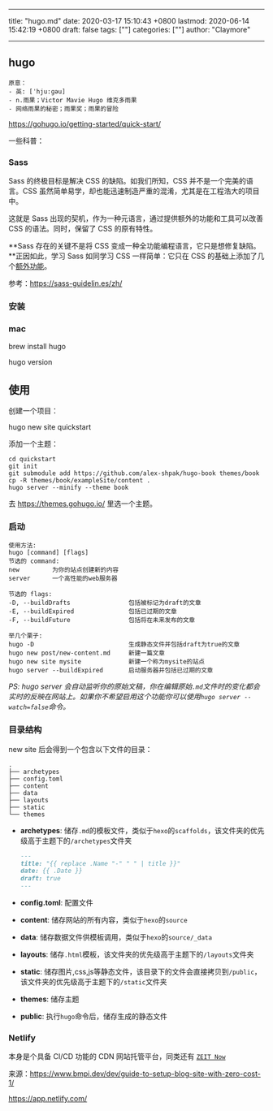 
---
title: "hugo.md"
date: 2020-03-17 15:10:43 +0800
lastmod: 2020-06-14 15:42:19 +0800
draft: false
tags: [""]
categories: [""]
author: "Claymore"

---
## hugo

```
原意：
- 英: [ˈhju:ɡəu] 
- n.雨果；Victor Mavie Hugo 维克多雨果
- 网络雨果的秘密；雨果奖；雨果的冒险
```



https://gohugo.io/getting-started/quick-start/



一些科普：

### Sass

Sass 的终极目标是解决 CSS 的缺陷。如我们所知，CSS 并不是一个完美的语言。CSS 虽然简单易学，却也能迅速制造严重的混淆，尤其是在工程浩大的项目中。

这就是 Sass 出现的契机，作为一种元语言，通过提供额外的功能和工具可以改善 CSS 的语法。同时，保留了 CSS 的原有特性。

**Sass 存在的关键不是将 CSS 变成一种全功能编程语言，它只是想修复缺陷。**正因如此，学习 Sass 如同学习 CSS 一样简单：它只在 CSS 的基础上添加了几个[额外功能](http://sitepoint.com/sass-reference/)。

参考：https://sass-guidelin.es/zh/





### 安装

### mac

brew install hugo

hugo version



## 使用

创建一个项目：

hugo new site quickstart

添加一个主题：

```
cd quickstart
git init
git submodule add https://github.com/alex-shpak/hugo-book themes/book
cp -R themes/book/exampleSite/content .
hugo server --minify --theme book
```

去 https://themes.gohugo.io/ 里选一个主题。



### 启动

```
使用方法:  
hugo [command] [flags] 
节选的 command: 
new         为你的站点创建新的内容  
server      一个高性能的web服务器 

节选的 flags:  
-D, --buildDrafts                包括被标记为draft的文章  
-E, --buildExpired               包括已过期的文章  
-F, --buildFuture                包括将在未来发布的文章 

举几个栗子:  
hugo -D                          生成静态文件并包括draft为true的文章  
hugo new post/new-content.md     新建一篇文章  
hugo new site mysite             新建一个称为mysite的站点  
hugo server --buildExpired       启动服务器并包括已过期的文章
```

*PS: hugo server 会自动监听你的原始文稿，你在编辑原始`.md`文件时的变化都会实时的反映在网站上。如果你不希望启用这个功能你可以使用`hugo server --watch=false`命令。*



### 目录结构

new site 后会得到一个包含以下文件的目录：

```
.
├── archetypes
├── config.toml
├── content
├── data
├── layouts
├── static
└── themes
```

- **archetypes**: 储存`.md`的模板文件，类似于`hexo`的`scaffolds`，该文件夹的优先级高于主题下的`/archetypes`文件夹

  ```markdown
  ---
  title: "{{ replace .Name "-" " " | title }}"
  date: {{ .Date }}
  draft: true
  ---
  ```

  

- **config.toml**: 配置文件

- **content**: 储存网站的所有内容，类似于`hexo`的`source`

- **data**: 储存数据文件供模板调用，类似于`hexo`的`source/_data`

- **layouts**: 储存`.html`模板，该文件夹的优先级高于主题下的`/layouts`文件夹

- **static**: 储存图片,css,js等静态文件，该目录下的文件会直接拷贝到`/public`，该文件夹的优先级高于主题下的`/static`文件夹

- **themes**: 储存主题

- **public**: 执行`hugo`命令后，储存生成的静态文件



### Netlify

本身是个具备 CI/CD 功能的 CDN 网站托管平台，同类还有 [`ZEIT Now`](https://zeit.co/)

来源：https://www.bmpi.dev/dev/guide-to-setup-blog-site-with-zero-cost-1/

https://app.netlify.com/